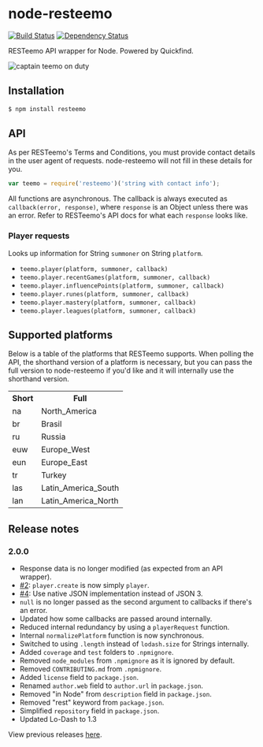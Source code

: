 # node-resteemo

[![Build Status](https://travis-ci.org/KenanY/node-resteemo.png)](https://travis-ci.org/KenanY/node-resteemo)
[![Dependency Status](https://gemnasium.com/KenanY/node-resteemo.png)](https://gemnasium.com/KenanY/node-resteemo)

RESTeemo API wrapper for Node. Powered by Quickfind.

![captain teemo on duty](https://a248.e.akamai.net/camo.github.com/32fb5a8ead7c5cdff5b8003b84b0a7189a05d67c/687474703a2f2f692e696d6775722e636f6d2f654964593746612e706e67)

## Installation

``` bash
$ npm install resteemo
```

## API

As per RESTeemo's Terms and Conditions, you must provide contact details in the
user agent of requests. node-resteemo will not fill in these details for you.

``` javascript
var teemo = require('resteemo')('string with contact info');
```

All functions are asynchronous. The callback is always executed as
`callback(error, response)`, where `response` is an Object unless there was an
error. Refer to RESTeemo's API docs for what each `response` looks like.

### Player requests

Looks up information for String `summoner` on String `platform`.

- `teemo.player(platform, summoner, callback)`
- `teemo.player.recentGames(platform, summoner, callback)`
- `teemo.player.influencePoints(platform, summoner, callback)`
- `teemo.player.runes(platform, summoner, callback)`
- `teemo.player.mastery(platform, summoner, callback)`
- `teemo.player.leagues(platform, summoner, callback)`

## Supported platforms

Below is a table of the platforms that RESTeemo supports. When polling
the API, the shorthand version of a platform is necessary, but you can pass the
full version to node-resteemo if you'd like and it will internally use the
shorthand version.

<table>
  <tr>
    <th>Short</th>
    <th>Full</th>
  </tr>
  <tr>
    <td>na</td>
    <td>North_America</td>
  </tr>
  <tr>
    <td>br</td>
    <td>Brasil</td>
  </tr>
  <tr>
    <td>ru</td>
    <td>Russia</td>
  </tr>
  <tr>
    <td>euw</td>
    <td>Europe_West</td>
  </tr>
  <tr>
    <td>eun</td>
    <td>Europe_East</td>
  </tr>
  <tr>
    <td>tr</td>
    <td>Turkey</td>
  </tr>
  <tr>
    <td>las</td>
    <td>Latin_America_South</td>
  </tr>
  <tr>
    <td>lan</td>
    <td>Latin_America_North</td>
  </tr>
</table>

## Release notes

### 2.0.0

- Response data is no longer modified (as expected from an API wrapper).
- [#2](https://github.com/KenanY/node-resteemo/issues/2): `player.create` is now simply `player`.
- [#4](https://github.com/KenanY/node-resteemo/issues/4): Use native JSON implementation instead of JSON 3.
- `null` is no longer passed as the second argument to callbacks if there's an error.
- Updated how some callbacks are passed around internally.
- Reduced internal redundancy by using a `playerRequest` function.
- Internal `normalizePlatform` function is now synchronous.
- Switched to using `.length` instead of `lodash.size` for Strings internally.
- Added `coverage` and `test` folders to `.npmignore`.
- Removed `node_modules` from `.npmignore` as it is ignored by default.
- Removed `CONTRIBUTING.md` from `.npmignore`.
- Added `license` field to `package.json`.
- Renamed `author.web` field to `author.url` in `package.json`.
- Removed "in Node" from `description` field in `package.json`.
- Removed "rest" keyword from `package.json`.
- Simplified `repository` field in `package.json`.
- Updated Lo-Dash to 1.3

View previous releases [here](https://github.com/KenanY/node-resteemo/wiki/Changelog).